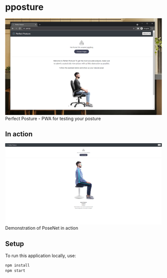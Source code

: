 # pposture
![pstr.fyi picture](https://github.com/tplai/pposture/blob/master/src/assets/pstr.PNG)
Perfect Posture - PWA for testing your posture

## In action
![pstr.fyi picture](https://github.com/tplai/pposture/blob/master/src/assets/pstrdemo.png)
Demonstration of PoseNet in action

## Setup
To run this application locally, use:

```bash
npm install
npm start
```
